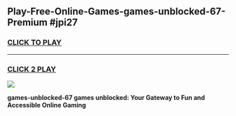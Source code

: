 
## Play-Free-Online-Games-games-unblocked-67-Premium #jpi27
<h3>
<a href="https://premium.freeplayer.one?title=games-unblocked-67&ref=8M">CLICK TO PLAY</a></h3>
<hr>

<h3>
<a href="https://premium.freeplayer.one?title=games-unblocked-67&ref=8M">CLICK 2 PLAY</a>
  
</h3>

<a href="https://premium.freeplayer.one?title=games-unblocked-67&ref=8M"><img src="https://clearcache.store/games.png"></a>


**games-unblocked-67 games unblocked: Your Gateway to Fun and Accessible Online Gaming**
